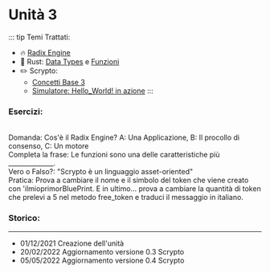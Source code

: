 # Unità 3
::: tip Temi Trattati:
- 🔥 [Radix Engine](/radix/unidad2.md)
- 🔧 Rust: [Data Types](/rust/tipodatos.md) e [Funzioni](/rust/funciones.md)
- ✏️ Scrypto: 
    - [Concetti Base 3](/scrypto/conceptos/conceptos3.md)
    - [Simulatore: Hello_World! in azione](/scrypto/programacion/unidad2.md)
:::

### Esercizi:  
<br>
<div class="alert alert-success" role="warning">
Domanda:
Cos'è il Radix Engine?
A: Una Applicazione,
B: Il procollo di consenso,
C: Un motore
</div>
<div class="alert alert-success" role="warning">
Completa la frase:
Le funzioni sono una delle caratteristiche più ______________.
</div>
<div class="alert alert-success" role="warning">
Vero o Falso?: "Scrypto è un linguaggio asset-oriented"
</div>
<div class="alert alert-success" role="warning">
Pratica: Prova a cambiare il nome e il simbolo del token che viene creato con 'ilmioprimorBluePrint. E in ultimo... prova a cambiare la quantità di token che prelevi a 5 nel metodo free_token e traduci il messaggio in italiano.
</div>

### Storico:
------------------------------------------
- 01/12/2021 Creazione dell'unità
- 20/02/2022 Aggiornamento versione 0.3 Scrypto
- 05/05/2022 Aggiornamento versione 0.4 Scrypto

